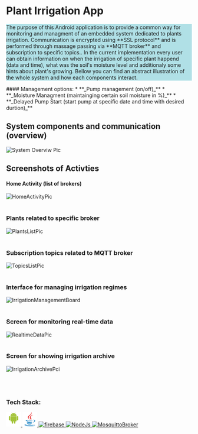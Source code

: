 # Plant Irrigation App

<p style="background-color:powderblue;">The purpose of this Android application is to provide a common way for monitoring and managment of an embedded system dedicated to plants irrigation. Communication is encrypted using **SSL protocol** and is performed through massage passing via **MQTT broker** and subscription to specific topics.. In the current implementation every user can obtain information on when the irrigation of specific plant happend (data and time), what was the soil's moisture level and additionaly some hints about plant's growing. Bellow you can find an abstract illustration of the whole system and how each components interact.
</p>
#### Management options:
  * **_Pump management (on/off)_**
  * **_Moisture Managment (maintainging certain soil moisture in %)_**
  * **_Delayed Pump Start (start pump at specific date and time with desired durtion)_**
  
## System components and communication (overview)

![System Overviw Pic](https://i.ibb.co/WnYxNSV/Irrigation-Syst-Overview.png)

## Screenshots of Activties
#### Home Activity (list of brokers)
![HomeActivityPic](https://i.ibb.co/KVy9jSP/Hnet-com-image.jpg)
<br><br>
### Plants related to specific broker
![PlantsListPic](https://i.ibb.co/mXXbTp8/Plants-List-Scr-Shot.jpg)
<br><br>
### Subscription topics related to MQTT broker
![TopicsListPic](https://i.ibb.co/98cvBMz/Topics-List-Scr-Shot.jpg)
<br><br>
### Interface for managing irrigation regimes
![IrrigationManagementBoard](https://i.ibb.co/b1ryLWg/Management-Board-Prt-Scr.jpg)
<br><br>
### Screen for monitoring real-time data
![RealtimeDataPic](https://i.ibb.co/1qDFQZ6/Realtime-Data-Scrn-Shot-2.jpg)
<br><br>
### Screen for showing irrigation archive
![IrrigationArchivePci](https://i.ibb.co/qDQshHZ/Irrigation-Archive-Scrn-Shot.jpg)

<br><br>

<h3 align="left">Tech Stack:</h3>
<p align="left"> <a href="https://developer.android.com" target="_blank"> <img src="https://raw.githubusercontent.com/devicons/devicon/master/icons/android/android-original-wordmark.svg" alt="android" width="40" height="40"/> </a> <a href="https://www.java.com" target="_blank"> <img src="https://raw.githubusercontent.com/devicons/devicon/master/icons/java/java-original.svg" alt="java" width="40" height="40"/> </a> <a href="https://firebase.google.com/" target="_blank"> <img src="https://www.vectorlogo.zone/logos/firebase/firebase-icon.svg" alt="firebase" width="40" height="40"/> </a> 
<a href="https://nodejs.org/en/" target="_blank"> <img src="https://www.vectorlogo.zone/logos/nodejs/nodejs-ar21.svg" alt="NodeJs" width="60" height="50"/> </a>  <a href="https://mosquitto.org/" target="_blank"> <img src="https://mosquitto.org/images/mosquitto-text-side-28.png" alt="MosquittoBroker" width="90" height="40"/> </a> </p>